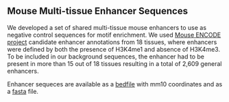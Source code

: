 ## Mouse Multi-tissue Enhancer Sequences

We developed a set of shared multi-tissue mouse enhancers to use as negative control sequences for motif enrichment. We used [Mouse ENCODE project](http://chromosome.sdsc.edu/mouse/download.html) candidate enhancer annotations from 18 tissues, where enhancers were defined by both the presence of H3K4me1 and absence of H3K4me3. To be included in our background sequences, the enhancer had to be present in more than 15 out of 18 tissues resulting in a total of 2,609 general enhancers.

Enhancer sequeces are available as a [bedfile](https://raw.githubusercontent.com/gifford-lab/ReprogrammingRecovery/main/data/mm10_shared_enhancers.txt) with mm10 coordinates and as a [fasta](https://raw.githubusercontent.com/gifford-lab/ReprogrammingRecovery/main/data/mm10_shared_enhancers.fa) file.
